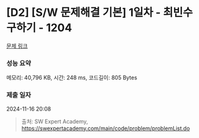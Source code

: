 # [D2] [S/W 문제해결 기본] 1일차 - 최빈수 구하기 - 1204 

[문제 링크](https://swexpertacademy.com/main/code/problem/problemDetail.do?contestProbId=AV13zo1KAAACFAYh) 

### 성능 요약

메모리: 40,796 KB, 시간: 248 ms, 코드길이: 805 Bytes

### 제출 일자

2024-11-16 20:08



> 출처: SW Expert Academy, https://swexpertacademy.com/main/code/problem/problemList.do
